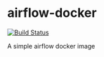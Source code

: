 # airflow-docker
[![Build Status](https://travis-ci.org/xinbinhuang/airflow-docker.svg?branch=master)](https://travis-ci.org/xinbinhuang/airflow-docker)

A simple airflow docker image 
